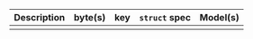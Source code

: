 | Description | byte(s)    | key                   | `struct` spec | Model(s)     |
|-------------|------------|-----------------------|---------------|--------------|
|             |            |                       |               |              |
